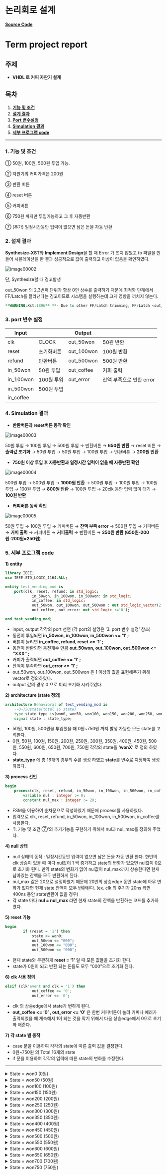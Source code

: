 # 논리회로 설계

**[Source Code](https://github.com/scy0626/vending_machine/blob/da5da4f25b7bd141727419342a90f01b1eae753b/proj_vendingmachinenew/test_vendingmachine_mod.vhd)**

# **Term project report**


## 주제

- **VHDL 로 커피 자판기 설계**

## **목차**

1. **[기능 및 조건](#1.-기능-및-조건)**
2. **[설계 결과](#2.-설계-결과)**
3. **[Port 변수설정](#3.-port-변수-설정)**
4. **[Simulation 결과](#4.-Simulation-결과)**
5. **[세부 프로그램 code](#5.-세부-프로그램-code)**

---

### 1. **기능 및 조건**

① 50원, 100원, 500원 투입 가능.

② 자판기의 커피가격은 200원

③ 반환 버튼

④ reset 버튼

⑤ 커피버튼

⑥ 750원 까지만 투입가능하고 그 후 자동반환

⑦ (추가) 일정시간동안 입력이 없으면 남은 돈을 자동 반환

### 2. **설계 결과**

**Synthesize-XST**와 **Implement Design**을 할 때 Error 가 뜨지 않았고 tb 파일을 만들어 시뮬레이션을 한 결과 성공적으로 값이 출력되고 이상이 없음을 확인하였다.

 ![image00002](https://user-images.githubusercontent.com/31886913/194742379-dec4f1b4-47d6-4e33-9155-48616b10d785.png)

단, Synthesize할 때 경고발생

out_50won 의 2,3번째 단위가 항상 0인 상수를 출력하기 때문에 최적화 단계에서 FF/Latch를 잘라낸다는 경고이므로 시스템을 실행하는데 크게 영향을 끼치지 않는다.

```vhdl
**WARNING:Xst:1896** **- Due to other FF/Latch trimming, FF/Latch <out_50won_2> has a constant value of 0 in block <test_vendingmachine_mod>. This FF/Latch will be trimmed during the optimization process.**
```

### 3. **port 변수 설정**

| Input |  | Output |  |
| --- | --- | --- | --- |
| clk | CLOCK | out_50won | 50원 반환 |
| reset | 초기화버튼 | out_100won | 100원 반환 |
| refund | 반환버튼 | out_500won | 500원 반환 |
| in_50won | 50원 투입 | out_coffee | 커피 출력 |
| in_100won | 100원 투입 | out_error | 잔액 부족으로 인한 error |
| in_500won | 500원 투입 |  |  |
| in_coffee |  |  |  |

### 4. **Simulation 결과**

- **반환버튼과 reset버튼 동작 확인**
    
![image00003](https://user-images.githubusercontent.com/31886913/194742380-8976502f-4478-4c28-af87-6e4f2afd118e.png)
    
   



50원 투입 → 100원 투입 → 500원 투입 → 반환버튼 → **650원 반환** → reset 버튼 → **출력값 초기화** → 50원 투입 → 50원 투입 → 100원 투입 → 반환버튼 → **200원 반환**

- **750원 이상 투입 후 자동반환과 일정시간 입력이 없을 때 자동반환 확인**
    
  
![image00004](https://user-images.githubusercontent.com/31886913/194742381-52b4cfea-88ee-4f21-9b07-396563261b2b.png)
    

500원 투입 → 500원 투입 → **1000원 반환** → 500원 투입 → 100원 투입 → 100원 투입 → 100원 투입 → **800원 반환** → 100원 투입 → 20clk 동안 입력 없이 대기 → **100원 반환**

- **커피버튼 동작 확인**
    

![image00005](https://user-images.githubusercontent.com/31886913/194742383-8fe41b5e-2cfc-474a-b94f-2ae92fd269a8.png)
    

50원 투입 → 100원 투입 → 커피버튼 → **잔액 부족 error** → 500원 투입 → 커피버튼 → **커피 출력** → 커피버튼 → **커피출력** → 반환버튼 → **250원 반환 (650원-200원-200원=250원)**

### 5. **세부 프로그램 code**

**1) entity**

```vhdl
library IEEE;
use IEEE.STD_LOGIC_1164.ALL;

entity test_vending_mod is
	port(clk, reset, refund: in std_logic;
			in_50won, in_100won, in_500won: in std_logic;
			in_coffee: in std_logic;
			out_50won, out_100won, out_500won : out std_logic_vector(2 downto 0):= "000";
			out_coffee, out_error: out std_logic :='0');

end test_vending_mod;
```

- input, output 각각의 port 선언 (각 port의 설명은 ‘3. port 변수 설정’ 참조)
- 동전이 투입되면 **in_50won, in_100won, in_500won <= ‘1’ ;**
- 버튼이 눌리면 **in_coffee, refund, reset <= ‘1’ ;**
- 동전이 반환되면 동전개수 만큼 **out_50won, out_100won, out_500won <= “XXX” ;**
- 커피가 출력되면 **out_coffee <= ‘1’ ;**
- 잔액이 부족하면 **out_error <= ‘1’ ;**
- out_50won, out_100won, out_500won 은 1 이상의 값을 표현해주기 위해 vector로 정의하였다.
- output 값의 경우 0 으로 미리 초기화 시켜주었다.

**2) architecture (state 정의)**

```vhdl
architecture Behavioral of test_vending_mod is
	--0~750state(total 16 state)
	type state_type is(won0, won50, won100, won150, won200, won250, won300, won350, won400, won450, won500, won550, won600, won650, won700, won750);
	signal state : state_type;
```

- 50원, 100원, 500원을 투입했을 때 0원~750원 까지 발생 가능한 모든 state를 고려한다.
- 0원, 50원, 100원, 150원, 200원, 250원, 300원, 350원, 400원, 450원, 500원, 550원, 600원, 650원, 700원, 750원 각각의 state를 **‘wonX**’ 로 정의 하였다.
- **state_type** 에 총 16개의 경우의 수를 생성 하였고 **state**를 변수로 지정하여 생성 하였다.

**3) process 선언**

```vhdl
begin
	process(clk, reset, refund, in_50won, in_100won, in_500won, in_coffee)
		variable nul : integer := 0;
		constant nul_max : integer := 20;
```

- FSM을 이용하여 순차문으로 작성하였기 때문에 process를 사용하였다.
- 입력으로 clk, reset, refund, in_50won, in_100won, in_500won, in_coffee를 사용한다.
- ‘1. 기능 및 조건 ⑦’의 추가기능을 구현하기 위해서 nul과 nul_max를 정의해 주었다.

**4) null 상태**

- null 상태의 동작 : 일정시간동안 입력이 없으면 남은 돈을 자동 반환 한다. 한번의 clk 상승이 있을 때 마다 nul값이 1 씩 증가하고 state의 변화가 있으면 nul값이 0으로 초기화 된다. 만약 state의 변화가 없어 nul값이 nul_max까지 상승한다면 현재 남아있는 잔액을 모두 반환하게 된다.
- nul_max 값은 20으로 설정하였기 때문에 20번의 상승edge 동안 state에 아무 변화가 없다면 현재 state 잔액이 모두 반환된다. (ex. clk 의 주기가 20ns 라면 400ns 동안 state변환이 없을 경우)
- 각 state 마다 **nul = nul_max** 라면 현재 state의 잔액을 반환하는 코드를 추가하였다.

**5) reset 기능**

```vhdl
begin
		if (reset = '1') then 
			state <= won0;
			out_50won <= "000";
			out_100won <= "000";
			out_500won <= "000";
```

- 현재 state와 무관하게 **reset = ‘1’** 일 때 모든 값들을 초기화 한다.
- state가 0원이 되고 반환 되는 돈들도 모두 “000”으로 초기화 된다.

**6) clk 사용 정의**

```vhdl
elsif (clk'event and clk = '1') then
			out_coffee <= '0';
			out_error <= '0';
```

- clk 의 상승edge에서 state가 변하게 된다.
- **out_coffee <= ‘0’ , out_error <= ‘0’** 은 한번 커피버튼이 눌려 커피나 에러가 출력되었을 때 계속해서 1이 되는 것을 막기 위해서 다음 상승edge에서 0으로 초기화 해준다.

**7) 각 state 별 동작**

- case 문을 이용하여 각각의 state에 따른 출력 값을 결정한다.
- 0원~750원 의 Total 16개의 state
- if 문을 이용하여 각각의 입력에 따른 state의 변화를 수정한다.

---
<details>
<summary>State = won0 (0원)</summary>
<div markdown="1"> 
	
if 반환버튼이 눌러지는 경우 or nul 이 20을 도달할 경우
	
 반환버튼이 눌러지는 경우 0원이므로 0원을 반환하고 won0 state 로 변경한다.
	
 nul 이 max에 도달한 경우라면 nul을 0 초기화 시킨 후 반환버튼과 같은 동작을 한다. 
	
elsif 커피버튼이 눌러지는 경우
	
 커피를 사기위한 돈이 모자란 state이므로 out_error 에 1을 넣어 error를 출력한다. 
	
 state의 변화가 없으므로 nul += 1 , won0 state를 유지한다.
	
elsif 50원이 투입된 경우
	
 state의 변화가 있으므로 nul = 0 으로 초기화 한다.
	
 state를 현재 state(won0)에서 50원을 더한 won50 state 로 변경한다.
	
elsif 100원이 투입된 경우
	
 state의 변화가 있으므로 nul = 0 으로 초기화 한다.
	
 state를 현재 state(won0)에서 100원을 더한 won100 state 로 변경한다.
	
elsif 500원이 투입된 경우
	
 state의 변화가 있으므로 nul = 0 으로 초기화 한다.
	
 state를 현재 state(won0)에서 500원을 더한 won500 state 로 변경한다.
	
else 입력이 없을 경우
	
 state의 변화가 없으므로 nul += 1 , won0 state를 유지한다.
	
</div>
</details>

<details>
<summary>State = won50 (50원)</summary>
<div markdown="1"> 
	
if 반환버튼이 눌러지는 경우 or nul 이 20을 도달할 경우
	
 반환버튼이 눌러지는 경우 50원이므로 50원 1개를 반환하고 won0 state 로 변경한다.
	
 nul 이 max에 도달한 경우라면 nul을 0 초기화 시킨 후 반환버튼과 같은 동작을 한다. 
	
elsif 커피버튼이 눌러지는 경우
	
 커피를 사기위한 돈이 모자란 상태이므로 out_error 에 1을 넣어 error를 출력한다. 
	
 state의 변화가 없으므로 nul += 1 , won50 상태를 유지한다.
	
elsif 50원이 투입된 경우
	
 state의 변화가 있으므로 nul = 0 으로 초기화 한다.
	
 state를 현재 state(won50)에서 50원을 더한 won100 state 로 변경한다.
	
elsif 100원이 투입된 경우
	
 state의 변화가 있으므로 nul = 0 으로 초기화 한다.
	
 state를 현재 state(won50)에서 100원을 더한 won150 state 로 변경한다.
	
elsif 500원이 투입된 경우
	
 state의 변화가 있으므로 nul = 0 으로 초기화 한다.
	
 state를 현재 state(won50)에서 500원을 더한 won550 state 로 변경한다.
	
else 입력이 없을 경우
	
 state의 변화가 없으므로 nul += 1 , won50 state를 유지한다.
	
</div>
</details>

<details>
<summary>State = won100 (100원)</summary>
<div markdown="1"> 
	
if 반환버튼이 눌러지는 경우 or nul 이 20을 도달할 경우
	
 반환버튼이 눌러지는 경우 100원이므로 100원 1개를 반환하고 won0 state 로 변경한다.
	
 nul 이 max에 도달한 경우라면 nul을 0 초기화 시킨 후 반환버튼과 같은 동작을 한다. 
	
elsif 커피버튼이 눌러지는 경우
	
 커피를 사기위한 돈이 모자란 상태이므로 out_error 에 1을 넣어 error를 출력한다. 
	
 state의 변화가 없으므로 nul += 1 , won100 상태를 유지한다.
	
elsif 50원이 투입된 경우
	
 state의 변화가 있으므로 nul = 0 으로 초기화 한다.
	
 state를 현재 state(won100)에서 50원을 더한 won150 state 로 변경한다.
	
elsif 100원이 투입된 경우
	
 state의 변화가 있으므로 nul = 0 으로 초기화 한다.
	
 state를 현재 state(won100)에서 100원을 더한 won200 state 로 변경한다.
	
elsif 500원이 투입된 경우
	
 state의 변화가 있으므로 nul = 0 으로 초기화 한다.
	
 state를 현재 state(won100)에서 500원을 더한 won600 state 로 변경한다.
	
else 입력이 없을 경우
	
 state의 변화가 없으므로 nul += 1 , won100 state를 유지한다.
	
</div>
</details>

<details>
<summary>State = won150 (150원)</summary>
<div markdown="1"> 
	
if 반환버튼이 눌러지는 경우 or nul 이 20을 도달할 경우
	
 반환버튼이 눌러지는 경우 150원이므로 50원 1개, 100원 1개를 반환하고 won0 state 로 변경한다.
	
 nul 이 max에 도달한 경우라면 nul을 0 초기화 시킨 후 반환버튼과 같은 동작을 한다. 
	
elsif 커피버튼이 눌러지는 경우
	
 커피를 사기위한 돈이 모자란 상태이므로 out_error 에 1을 넣어 error를 출력한다. 
	
 state의 변화가 없으므로 nul += 1 , won150 상태를 유지한다.
	
elsif 50원이 투입된 경우
	
 state의 변화가 있으므로 nul = 0 으로 초기화 한다.
	
 state를 현재 state(won150)에서 50원을 더한 won200 state 로 변경한다.
	
elsif 100원이 투입된 경우
	
 state의 변화가 있으므로 nul = 0 으로 초기화 한다.
	
 state를 현재 state(won150)에서 100원을 더한 won250 state 로 변경한다.
	
elsif 500원이 투입된 경우
	
 state의 변화가 있으므로 nul = 0 으로 초기화 한다.
	
 state를 현재 state(won150)에서 500원을 더한 won650 state 로 변경한다.
	
else 입력이 없을 경우
	
 state의 변화가 없으므로 nul += 1 , won150 state를 유지한다.
	
</div>
</details>

<details>
<summary>State = won200 (200원)</summary>
<div markdown="1"> 
	
if 반환버튼이 눌러지는 경우 or nul 이 20을 도달할 경우
	
 반환버튼이 눌러지는 경우 200원이므로 100원 2개를 반환하고 won0 state 로 변경한다.
	
 nul 이 max에 도달한 경우라면 nul을 0 초기화 시킨 후 반환버튼과 같은 동작을 한다. 
	
elsif 커피버튼이 눌러지는 경우
	
 커피를 사기위한 돈이 충분한 상태이므로 out_coffee 에 1을 넣어 커피를 출력한다. 
	
 state의 변화가 있으므로 nul = 0 으로 초기화 한다.
	
 커피 값(200원)을 뺀  won0 state 로 변경한다.
	
elsif 50원이 투입된 경우
	
 state의 변화가 있으므로 nul = 0 으로 초기화 한다.
	
 state를 현재 state(won200)에서 50원을 더한 won250 state 로 변경한다.
	
elsif 100원이 투입된 경우
	
 state의 변화가 있으므로 nul = 0 으로 초기화 한다.
	
 state를 현재 state(won200)에서 100원을 더한 won300 state 로 변경한다.
	
elsif 500원이 투입된 경우
	
 state의 변화가 있으므로 nul = 0 으로 초기화 한다.
	
 state를 현재 state(won200)에서 500원을 더한 won700 state 로 변경한다.
	
else 입력이 없을 경우
	
 state의 변화가 없으므로 nul += 1 , won200 state를 유지한다.
	
</div>
</details>
    
<details>
<summary>State = won250 (250원)</summary>
<div markdown="1"> 
	
if 반환버튼이 눌러지는 경우 or nul 이 20을 도달할 경우
	
 반환버튼이 눌러지는 경우 250원이므로 50원 1개, 100원 2개를 반환하고 won0 state 로 변경한다.
	
 nul 이 max에 도달한 경우라면 nul을 0 초기화 시킨 후 반환버튼과 같은 동작을 한다. 
	
elsif 커피버튼이 눌러지는 경우
	
 커피를 사기위한 돈이 충분한 상태이므로 out_coffee 에 1을 넣어 커피를 출력한다. 
	
 state의 변화가 있으므로 nul = 0 으로 초기화 한다.
	
 커피 값(200원)을 뺀  won50 state 로 변경한다.
	
elsif 50원이 투입된 경우
	
 state의 변화가 있으므로 nul = 0 으로 초기화 한다.
	
 state를 현재 state(won250)에서 50원을 더한 won300 state 로 변경한다.
	
elsif 100원이 투입된 경우
	
 state의 변화가 있으므로 nul = 0 으로 초기화 한다.
	
 state를 현재 state(won250)에서 100원을 더한 won350 state 로 변경한다.
	
elsif 500원이 투입된 경우
	
 state의 변화가 있으므로 nul = 0 으로 초기화 한다.
	
 state를 현재 state(won250)에서 500원을 더한 won750 state 로 변경한다.
	
else 입력이 없을 경우
	
 state의 변화가 없으므로 nul += 1 , won250 state를 유지한다.
	
</div>
</details>
    
<details>
<summary>State = won300 (300원)</summary>
<div markdown="1"> 
	
if 반환버튼이 눌러지는 경우 or nul 이 20을 도달할 경우
	
 반환버튼이 눌러지는 경우 300원이므로 100원 3개를 반환하고 won0 state 로 변경한다.
	
 nul 이 max에 도달한 경우라면 nul을 0 초기화 시킨 후 반환버튼과 같은 동작을 한다. 
	
elsif 커피버튼이 눌러지는 경우
	
 커피를 사기위한 돈이 충분한 상태이므로 out_coffee 에 1을 넣어 커피를 출력한다. 
	
 state의 변화가 있으므로 nul = 0 으로 초기화 한다.
	
 커피 값(200원)을 뺀  won100 state 로 변경한다.
	
elsif 50원이 투입된 경우
	
 state의 변화가 있으므로 nul = 0 으로 초기화 한다.
	
 state를 현재 state(won300)에서 50원을 더한 won350 state 로 변경한다.
	
elsif 100원이 투입된 경우
	
 state의 변화가 있으므로 nul = 0 으로 초기화 한다.
	
 state를 현재 state(won300)에서 100원을 더한 won400 state 로 변경한다.
	
elsif 500원이 투입된 경우
	
 state의 변화가 있으므로 nul = 0 으로 초기화 한다.
	
 500원을 더하면 최댓값 750원이 넘는 800원이 되므로 100원 3개, 500원 1개를 반환하고 won0 state 로   변경한다.
	
else 입력이 없을 경우
	
 state의 변화가 없으므로 nul += 1 , won300 state를 유지한다.
	
</div>
</details>

<details>
<summary>State = won350 (350원)</summary>
<div markdown="1"> 
	
if 반환버튼이 눌러지는 경우 or nul 이 20을 도달할 경우
	
 반환버튼이 눌러지는 경우 350원이므로 50원 1개, 100원 3개를 반환하고 won0 state 로 변경한다.
	
 nul 이 max에 도달한 경우라면 nul을 0 초기화 시킨 후 반환버튼과 같은 동작을 한다. 
	
elsif 커피버튼이 눌러지는 경우
	
 커피를 사기위한 돈이 충분한 상태이므로 out_coffee 에 1을 넣어 커피를 출력한다. 
	
 state의 변화가 있으므로 nul = 0 으로 초기화 한다.
	
 커피 값(200원)을 뺀  won150 state 로 변경한다.
	
elsif 50원이 투입된 경우
	
 state의 변화가 있으므로 nul = 0 으로 초기화 한다.
	
 state를 현재 state(won350)에서 50원을 더한 won400 state 로 변경한다.
	
elsif 100원이 투입된 경우
	
 state의 변화가 있으므로 nul = 0 으로 초기화 한다.
	
 state를 현재 state(won350)에서 100원을 더한 won450 state 로 변경한다.
	
elsif 500원이 투입된 경우
	
 state의 변화가 있으므로 nul = 0 으로 초기화 한다.
	
 500원을 더하면 최댓값 750원이 넘는 850원이 되므로 50원 1개, 100원 3개, 500원 1개를 반환하고 won0 state 로 변경한다.
	
else 입력이 없을 경우
	
 state의 변화가 없으므로 nul += 1 , won350 state를 유지한다.
	
</div>
</details>
    
<details>
<summary>State = won400 (400원)</summary>
<div markdown="1"> 
	
if 반환버튼이 눌러지는 경우 or nul 이 20을 도달할 경우
	
 반환버튼이 눌러지는 경우 400원이므로 100원 4개를 반환하고 won0 state 로 변경한다.
	
 nul 이 max에 도달한 경우라면 nul을 0 초기화 시킨 후 반환버튼과 같은 동작을 한다. 
	
elsif 커피버튼이 눌러지는 경우
	
 커피를 사기위한 돈이 충분한 상태이므로 out_coffee 에 1을 넣어 커피를 출력한다. 
	
 state의 변화가 있으므로 nul = 0 으로 초기화 한다.
	
 커피 값(200원)을 뺀  won200 state 로 변경한다.
	
elsif 50원이 투입된 경우
	
 state의 변화가 있으므로 nul = 0 으로 초기화 한다.
	
 state를 현재 state(won400)에서 50원을 더한 won450 state 로 변경한다.
	
elsif 100원이 투입된 경우
	
 state의 변화가 있으므로 nul = 0 으로 초기화 한다.
	
 state를 현재 state(won400)에서 100원을 더한 won500 state 로 변경한다.
	
elsif 500원이 투입된 경우
	
 state의 변화가 있으므로 nul = 0 으로 초기화 한다.
	
 500원을 더하면 최댓값 750원이 넘는 900원이 되므로 100원 4개, 500원 1개를 반환하고 won0 state 로 변경한다.
	
else 입력이 없을 경우
	
 state의 변화가 없으므로 nul += 1 , won400 state를 유지한다.
	
</div>
</details>
    
<details>
<summary>State = won450 (450원)</summary>
<div markdown="1"> 
	
if 반환버튼이 눌러지는 경우 or nul 이 20을 도달할 경우
	
 반환버튼이 눌러지는 경우 450원이므로 50원 1개, 100원 4개를 반환하고 won0 state 로 변경한다.
	
 nul 이 max에 도달한 경우라면 nul을 0 초기화 시킨 후 반환버튼과 같은 동작을 한다. 
	
elsif 커피버튼이 눌러지는 경우
	
 커피를 사기위한 돈이 충분한 상태이므로 out_coffee 에 1을 넣어 커피를 출력한다. 
	
 state의 변화가 있으므로 nul = 0 으로 초기화 한다.
	
 커피 값(200원)을 뺀  won250 state 로 변경한다.
	
elsif 50원이 투입된 경우
	
 state의 변화가 있으므로 nul = 0 으로 초기화 한다.
	
 state를 현재 state(won450)에서 50원을 더한 won500 state 로 변경한다.
	
elsif 100원이 투입된 경우
	
 state의 변화가 있으므로 nul = 0 으로 초기화 한다.
	
 state를 현재 state(won450)에서 100원을 더한 won550 state 로 변경한다.
	
elsif 500원이 투입된 경우
	
 state의 변화가 있으므로 nul = 0 으로 초기화 한다.
	
 500원을 더하면 최댓값 750원이 넘는 950원이 되므로 50원 1개, 100원 4개, 500원 1개를 반환하고 won0 state 로 변경한다.
	
else 입력이 없을 경우
	
 state의 변화가 없으므로 nul += 1 , won450 state를 유지한다.
	
</div>
</details>
    
<details>
<summary>State = won500 (500원)</summary>
<div markdown="1"> 
	
if 반환버튼이 눌러지는 경우 or nul 이 20을 도달할 경우
	
 반환버튼이 눌러지는 경우 500원이므로 500원 1개를 반환하고 won0 state 로 변경한다.
	
 nul 이 max에 도달한 경우라면 nul을 0 초기화 시킨 후 반환버튼과 같은 동작을 한다. 
	
elsif 커피버튼이 눌러지는 경우
	
 커피를 사기위한 돈이 충분한 상태이므로 out_coffee 에 1을 넣어 커피를 출력한다. 
	
 state의 변화가 있으므로 nul = 0 으로 초기화 한다.
	
 커피 값(200원)을 뺀  won300 state 로 변경한다.
	
elsif 50원이 투입된 경우
	
 state의 변화가 있으므로 nul = 0 으로 초기화 한다.
	
 state를 현재 state(won500)에서 50원을 더한 won550 state 로 변경한다.
	
elsif 100원이 투입된 경우
	
 state의 변화가 있으므로 nul = 0 으로 초기화 한다.
	
 state를 현재 state(won500)에서 100원을 더한 won600 state 로 변경한다.
	
elsif 500원이 투입된 경우
	
 state의 변화가 있으므로 nul = 0 으로 초기화 한다.
	
 500원을 더하면 최댓값 750원이 넘는 1000원이 되므로 500원 2개를 반환하고 won0 state 로 변경한다.
	
else 입력이 없을 경우
	
 state의 변화가 없으므로 nul += 1 , won500 state를 유지한다.
	
</div>
</details>
    
<details>
<summary>State = won550 (550원)</summary>
<div markdown="1"> 
	
if 반환버튼이 눌러지는 경우 or nul 이 20을 도달할 경우
	
 반환버튼이 눌러지는 경우 550원이므로 50원 1개, 500원 1개를 반환하고 won0 state 로 변경한다.
	
 nul 이 max에 도달한 경우라면 nul을 0 초기화 시킨 후 반환버튼과 같은 동작을 한다. 
	
elsif 커피버튼이 눌러지는 경우
	
 커피를 사기위한 돈이 충분한 상태이므로 out_coffee 에 1을 넣어 커피를 출력한다. 
	
 state의 변화가 있으므로 nul = 0 으로 초기화 한다.
	
 커피 값(200원)을 뺀  won350 state 로 변경한다.
	
elsif 50원이 투입된 경우
	
 state의 변화가 있으므로 nul = 0 으로 초기화 한다.
	
 state를 현재 state(won550)에서 50원을 더한 won600 state 로 변경한다.
	
elsif 100원이 투입된 경우
	
 state의 변화가 있으므로 nul = 0 으로 초기화 한다.
	
 state를 현재 state(won550)에서 100원을 더한 won650 state 로 변경한다.
	
elsif 500원이 투입된 경우
	
 state의 변화가 있으므로 nul = 0 으로 초기화 한다.
	
 500원을 더하면 최댓값 750원이 넘는 1050원이 되므로 50원 1개, 500원 2개를 반환하고 won0 state 로 변경한다.
	
else 입력이 없을 경우
	
 state의 변화가 없으므로 nul += 1 , won550 state를 유지한다.
	
</div>
</details>
    
<details>
<summary>State = won600 (600원)</summary>
<div markdown="1"> 
	
if 반환버튼이 눌러지는 경우 or nul 이 20을 도달할 경우
	
 반환버튼이 눌러지는 경우 600원이므로 100원 1개, 500원 1개를 반환하고 won0 state 로 변경한다.
	
 nul 이 max에 도달한 경우라면 nul을 0 초기화 시킨 후 반환버튼과 같은 동작을 한다. 
	
elsif 커피버튼이 눌러지는 경우
	
 커피를 사기위한 돈이 충분한 상태이므로 out_coffee 에 1을 넣어 커피를 출력한다. 
	
 state의 변화가 있으므로 nul = 0 으로 초기화 한다.
	
 커피 값(200원)을 뺀  won400 state 로 변경한다.
	
elsif 50원이 투입된 경우
	
 state의 변화가 있으므로 nul = 0 으로 초기화 한다.
	
 state를 현재 state(won600)에서 50원을 더한 won650 state 로 변경한다.
	
elsif 100원이 투입된 경우
	
 state의 변화가 있으므로 nul = 0 으로 초기화 한다.
	
 state를 현재 state(won600)에서 100원을 더한 won700 state 로 변경한다.
	
elsif 500원이 투입된 경우
	
 state의 변화가 있으므로 nul = 0 으로 초기화 한다.
	
 500원을 더하면 최댓값 750원이 넘는 1100원이 되므로 100원 1개, 500원 2개를 반환하고 won0 state 로 변경한다.
	
else 입력이 없을 경우
	
 state의 변화가 없으므로 nul += 1 , won600 state를 유지한다.
	
</div>
</details>
    
<details>
<summary>State = won650 (650원)</summary>
<div markdown="1"> 
	
if 반환버튼이 눌러지는 경우 or nul 이 20을 도달할 경우
	
 반환버튼이 눌러지는 경우 650원이므로 50원 1개, 100원 1개, 500원 1개를 반환하고 won0 state 로 변경한다.
	
 nul 이 max에 도달한 경우라면 nul을 0 초기화 시킨 후 반환버튼과 같은 동작을 한다. 
	
elsif 커피버튼이 눌러지는 경우
	
 커피를 사기위한 돈이 충분한 상태이므로 out_coffee 에 1을 넣어 커피를 출력한다. 
	
 state의 변화가 있으므로 nul = 0 으로 초기화 한다.
	
 커피 값(200원)을 뺀  won450 state 로 변경한다.
	
elsif 50원이 투입된 경우
	
 state의 변화가 있으므로 nul = 0 으로 초기화 한다.
	
 state를 현재 state(won650)에서 50원을 더한 won700 state 로 변경한다.
	
elsif 100원이 투입된 경우
	
 state의 변화가 있으므로 nul = 0 으로 초기화 한다.
	
 state를 현재 state(won650)에서 100원을 더한 won750 state 로 변경한다.
	
elsif 500원이 투입된 경우
	
 state의 변화가 있으므로 nul = 0 으로 초기화 한다.
	
 500원을 더하면 최댓값 750원이 넘는 1150원이 되므로 50원 1개, 100원 1개, 500원 2개를 반환하고 won0 state 로 변경한다.
	
else 입력이 없을 경우
	
 state의 변화가 없으므로 nul += 1 , won650 state를 유지한다.
	
</div>
</details>
    
<details>
<summary>State = won700 (700원)</summary>
<div markdown="1"> 
	
if 반환버튼이 눌러지는 경우 or nul 이 20을 도달할 경우
	
 반환버튼이 눌러지는 경우 700원이므로 100원 2개, 500원 1개를 반환하고 won0 state 로 변경한다.
	
 nul 이 max에 도달한 경우라면 nul을 0 초기화 시킨 후 반환버튼과 같은 동작을 한다. 
	
elsif 커피버튼이 눌러지는 경우
	
 커피를 사기위한 돈이 충분한 상태이므로 out_coffee 에 1을 넣어 커피를 출력한다. 
	
 state의 변화가 있으므로 nul = 0 으로 초기화 한다.
	
 커피 값(200원)을 뺀  won500 state 로 변경한다.
	
elsif 50원이 투입된 경우
	
 state의 변화가 있으므로 nul = 0 으로 초기화 한다.
	
 state를 현재 state(won700)에서 50원을 더한 won750 state 로 변경한다.
	
elsif 100원이 투입된 경우
	
 state의 변화가 있으므로 nul = 0 으로 초기화 한다.
	
 100원을 더하면 최댓값 750원이 넘는 800원이 되므로 100원 3개, 500원 1개를 반환하고 won0 state 로 변경한다.
	
 state를 현재 state(won650)에서 100원을 더한 won750 state 로 변경한다.
	
elsif 500원이 투입된 경우
	
 state의 변화가 있으므로 nul = 0 으로 초기화 한다.
	
 500원을 더하면 최댓값 750원이 넘는 1200원이 되므로 100원 2개, 500원 2개를 반환하고 won0 state 로 변경한다.
	
else 입력이 없을 경우
	
 state의 변화가 없으므로 nul += 1 , won700 state를 유지한다.
	
</div>
</details>
    
<details>
<summary>State = won750 (750원)</summary>
<div markdown="1"> 
	
if 반환버튼이 눌러지는 경우 or nul 이 20을 도달할 경우
	
 반환버튼이 눌러지는 경우 750원이므로 50원 1개, 100원 2개, 500원 1개를 반환하고 won0 state 로   변경한다.
	
 nul 이 max에 도달한 경우라면 nul을 0 초기화 시킨 후 반환버튼과 같은 동작을 한다. 
	
elsif 커피버튼이 눌러지는 경우
	
 커피를 사기위한 돈이 충분한 상태이므로 out_coffee 에 1을 넣어 커피를 출력한다. 
	
 state의 변화가 있으므로 nul = 0 으로 초기화 한다.
	
 커피 값(200원)을 뺀  won550 state 로 변경한다.
	
elsif 50원이 투입된 경우
	
 state의 변화가 있으므로 nul = 0 으로 초기화 한다.
	
 50원을 더하면 최댓값 750원이 넘는 800원이 되므로 100원 3개, 500원 1개를 반환하고 won0 state 로   변경한다.
	
elsif 100원이 투입된 경우
	
 state의 변화가 있으므로 nul = 0 으로 초기화 한다.
	
 100원을 더하면 최댓값 750원이 넘는 850원이 되므로 50원 1개, 100원 3개, 500원 1개를 반환하고 won0 state 로 변경한다.
	
 state를 현재 state(won650)에서 100원을 더한 won750 state 로 변경한다.
	
elsif 500원이 투입된 경우
	
 state의 변화가 있으므로 nul = 0 으로 초기화 한다.
	
 500원을 더하면 최댓값 750원이 넘는 1250원이 되므로 50원 1개, 100원 2개, 500원 2개를 반환하고     won0 state 로 변경한다.
	
else 입력이 없을 경우
	
 state의 변화가 없으므로 nul += 1 , won750 state를 유지한다.
	
</div>
</details>
